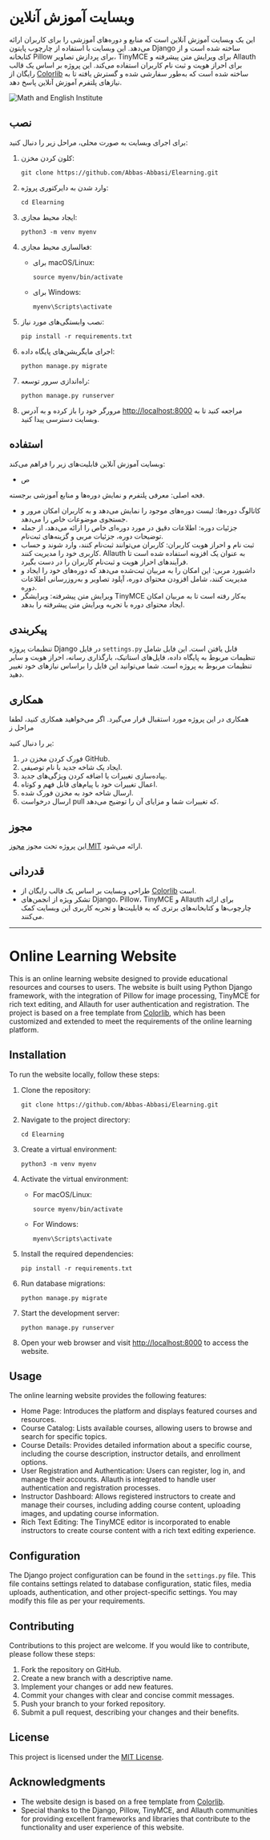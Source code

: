 
# وبسایت آموزش آنلاین

این یک وبسایت آموزش آنلاین است که منابع و دوره‌های آموزشی را برای کاربران ارائه می‌دهد. این وبسایت با استفاده از چارچوب پایتون Django ساخته شده است و از کتابخانه Pillow برای پردازش تصاویر، TinyMCE برای ویرایش متن پیشرفته و Allauth برای احراز هویت و ثبت نام کاربران استفاده می‌کند. این پروژه بر اساس یک قالب رایگان از [Colorlib](https://colorlib.com/wp/template/kiddos/) ساخته شده است که به‌طور سفارشی شده و گسترش یافته تا به نیازهای پلتفرم آموزش آنلاین پاسخ دهد.

![Math and English Institute](https://github.com/Abbas-Abbasi/Elearning/assets/137259478/c30d0f2b-4ae1-4be6-85f9-34435b08acf5)


## نصب
 
برای اجرای وبسایت به صورت محلی، مراحل زیر را دنبال کنید:

1. کلون کردن مخزن:

   ```
   git clone https://github.com/Abbas-Abbasi/Elearning.git
   ```

2. وارد شدن به دایرکتوری پروژه:

   ```
   cd Elearning
   ```

3. ایجاد محیط مجازی:

   ```
   python3 -m venv myenv
   ```

4. فعالسازی محیط مجازی:

   - برای macOS/Linux:

     ```
     source myenv/bin/activate
     ```

   - برای Windows:

     ```
     myenv\Scripts\activate
     ```

5. نصب وابستگی‌های مورد نیاز:

   ```
   pip install -r requirements.txt
   ```

6. اجرای مایگریشن‌های پایگاه داده:

   ```
   python manage.py migrate
   ```

7. راه‌اندازی سرور توسعه:

   ```
   python manage.py runserver
   ```

8. مرورگر خود را باز کرده و به آدرس [http://localhost:8000](http://localhost:8000) مراجعه کنید تا به وبسایت دسترسی پیدا کنید.

## استفاده

وبسایت آموزش آنلاین قابلیت‌های زیر را فراهم می‌کند:

- ص

فحه اصلی: معرفی پلتفرم و نمایش دوره‌ها و منابع آموزشی برجسته.
- کاتالوگ دوره‌ها: لیست دوره‌های موجود را نمایش می‌دهد و به کاربران امکان مرور و جستجوی موضوعات خاص را می‌دهد.
- جزئیات دوره: اطلاعات دقیق در مورد دوره‌ای خاص را ارائه می‌دهد، از جمله توضیحات دوره، جزئیات مربی و گزینه‌های ثبت‌نام.
- ثبت نام و احراز هویت کاربران: کاربران می‌توانند ثبت‌نام کنند، وارد شوند و حساب کاربری خود را مدیریت کنند. Allauth به عنوان یک افزونه استفاده شده است تا فرآیندهای احراز هویت و ثبت‌نام کاربران را در دست بگیرد.
- داشبورد مربی: این امکان را به مربیان ثبت‌شده می‌دهد که دوره‌های خود را ایجاد و مدیریت کنند، شامل افزودن محتوای دوره، آپلود تصاویر و به‌روزرسانی اطلاعات دوره.
- ویرایش متن پیشرفته: ویرایشگر TinyMCE به‌کار رفته است تا به مربیان امکان ایجاد محتوای دوره با تجربه ویرایش متن پیشرفته را بدهد.

## پیکربندی

تنظیمات پروژه Django در فایل `settings.py` قابل یافتن است. این فایل شامل تنظیمات مربوط به پایگاه داده، فایل‌های استاتیک، بارگذاری رسانه، احراز هویت و سایر تنظیمات مربوط به پروژه است. شما می‌توانید این فایل را براساس نیازهای خود تغییر دهید.

## همکاری

همکاری در این پروژه مورد استقبال قرار می‌گیرد. اگر می‌خواهید همکاری کنید، لطفا مراحل ز

یر را دنبال کنید:

1. فورک کردن مخزن در GitHub.
2. ایجاد یک شاخه جدید با نام توصیفی.
3. پیاده‌سازی تغییرات یا اضافه کردن ویژگی‌های جدید.
4. اعمال تغییرات خود با پیام‌های قابل فهم و کوتاه.
5. ارسال شاخه خود به مخزن فورک شده.
6. ارسال درخواست pull که تغییرات شما و مزایای آن را توضیح می‌دهد.

## مجوز

این پروژه تحت مجوز [مجوز MIT](LICENSE.md) ارائه می‌شود.

## قدردانی

- طراحی وبسایت بر اساس یک قالب رایگان از [Colorlib](https://colorlib.com/wp/template/kiddos/) است.
- تشکر ویژه از انجمن‌های Django، Pillow، TinyMCE و Allauth برای ارائه چارچوب‌ها و کتابخانه‌های برتری که به قابلیت‌ها و تجربه کاربری این وبسایت کمک می‌کنند.


-----------------------------------------------------------------------------------------------------------------
# Online Learning Website

This is an online learning website designed to provide educational resources and courses to users. The website is built using Python Django framework, with the integration of Pillow for image processing, TinyMCE for rich text editing, and Allauth for user authentication and registration. The project is based on a free template from [Colorlib](https://colorlib.com/wp/template/kiddos/), which has been customized and extended to meet the requirements of the online learning platform.

## Installation

To run the website locally, follow these steps:

1. Clone the repository:

   ```
   git clone https://github.com/Abbas-Abbasi/Elearning.git
   ```

2. Navigate to the project directory:

   ```
   cd Elearning
   ```

3. Create a virtual environment:

   ```
   python3 -m venv myenv
   ```

4. Activate the virtual environment:

   - For macOS/Linux:

     ```
     source myenv/bin/activate
     ```

   - For Windows:

     ```
     myenv\Scripts\activate
     ```

5. Install the required dependencies:

   ```
   pip install -r requirements.txt
   ```

6. Run database migrations:

   ```
   python manage.py migrate
   ```

7. Start the development server:

   ```
   python manage.py runserver
   ```

8. Open your web browser and visit [http://localhost:8000](http://localhost:8000) to access the website.

## Usage

The online learning website provides the following features:

- Home Page: Introduces the platform and displays featured courses and resources.
- Course Catalog: Lists available courses, allowing users to browse and search for specific topics.
- Course Details: Provides detailed information about a specific course, including the course description, instructor details, and enrollment options.
- User Registration and Authentication: Users can register, log in, and manage their accounts. Allauth is integrated to handle user authentication and registration processes.
- Instructor Dashboard: Allows registered instructors to create and manage their courses, including adding course content, uploading images, and updating course information.
- Rich Text Editing: The TinyMCE editor is incorporated to enable instructors to create course content with a rich text editing experience.

## Configuration

The Django project configuration can be found in the `settings.py` file. This file contains settings related to database configuration, static files, media uploads, authentication, and other project-specific settings. You may modify this file as per your requirements.

## Contributing

Contributions to this project are welcome. If you would like to contribute, please follow these steps:

1. Fork the repository on GitHub.
2. Create a new branch with a descriptive name.
3. Implement your changes or add new features.
4. Commit your changes with clear and concise commit messages.
5. Push your branch to your forked repository.
6. Submit a pull request, describing your changes and their benefits.

## License

This project is licensed under the [MIT License](LICENSE.md).

## Acknowledgments

- The website design is based on a free template from [Colorlib](https://colorlib.com/wp/template/kiddos/).
- Special thanks to the Django, Pillow, TinyMCE, and Allauth communities for providing excellent frameworks and libraries that contribute to the functionality and user experience of this website.
